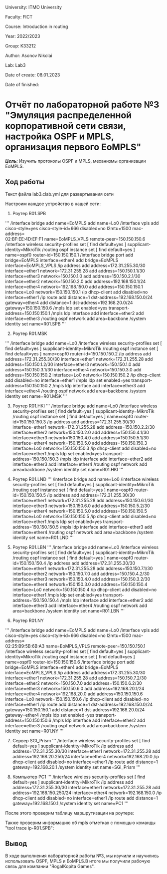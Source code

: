 University: ITMO University

Faculty: FICT

Course: Introduction in routing

Year: 2022/2023

Group: K33212

Author: Asonov Nikolai

Lab: Lab3

Date of create: 08.01.2023

Date of finished:

# Отчёт по лабораторной работе №3 "Эмуляция распределенной корпоративной сети связи, настройка OSPF и MPLS, организация первого EoMPLS"

***Цель:*** Изучить протоколы OSPF и MPLS, механизмы организации EoMPLS.

## Ход работы ##
Текст файла lab3.clab.yml для развертывания сети



Настроим каждое устройство в нашей сети:

1) Роутер R01.SPB

'''
/interface bridge
add name=EoMPLS
add name=Lo0
/interface vpls
add cisco-style=yes cisco-style-id=666 disabled=no l2mtu=1500 mac-address=\
    02:BF:EE:4D:EF:F1 name=EoMPLS_VPLS remote-peer=150.150.150.6
/interface wireless security-profiles
set [ find default=yes ] supplicant-identity=MikroTik
/routing ospf instance
set [ find default=yes ] name=ospf0 router-id=150.150.150.1
/interface bridge port
add bridge=EoMPLS interface=ether4
add bridge=EoMPLS interface=EoMPLS_VPLS
/ip address
add address=172.31.255.30/30 interface=ether1 network=172.31.255.28
add address=150.150.1.1/30 interface=ether3 network=150.150.1.0
add address=150.150.2.1/30 interface=ether2 network=150.150.2.0
add address=192.168.150.1/24 interface=ether4 network=192.168.150.0
add address=150.150.150.1 interface=Lo0 network=150.150.150.1
/ip dhcp-client
add disabled=no interface=ether1
/ip route
add distance=1 dst-address=192.168.150.0/24 gateway=ether4
add distance=1 dst-address=192.168.20.0/24 gateway=150.150.150.6
/mpls ldp
set enabled=yes transport-address=150.150.150.1
/mpls ldp interface
add interface=ether2
add interface=ether3
/routing ospf network
add area=backbone
/system identity
set name=R01.SPB
'''

2) Роутер R01.MSK

'''
/interface bridge
add name=Lo0
/interface wireless security-profiles
set [ find default=yes ] supplicant-identity=MikroTik
/routing ospf instance
set [ find default=yes ] name=ospf0 router-id=150.150.150.2
/ip address
add address=172.31.255.30/30 interface=ether1 network=172.31.255.28
add address=150.150.1.2/30 interface=ether3 network=150.150.1.0
add address=150.150.3.1/30 interface=ether4 network=150.150.3.0
add address=150.150.150.2 interface=Lo0 network=150.150.150.2
/ip dhcp-client
add disabled=no interface=ether1
/mpls ldp
set enabled=yes transport-address=150.150.150.2
/mpls ldp interface
add interface=ether3
add interface=ether4
/routing ospf network
add area=backbone
/system identity
set name=R01.MSK
'''

3) Роутер R01.HKI
'''
/interface bridge
add name=Lo0
/interface wireless security-profiles
set [ find default=yes ] supplicant-identity=MikroTik
/routing ospf instance
set [ find default=yes ] name=ospf0 router-id=150.150.150.3
/ip address
add address=172.31.255.30/30 interface=ether1 network=172.31.255.28
add address=150.150.2.2/30 interface=ether2 network=150.150.2.0
add address=150.150.4.1/30 interface=ether3 network=150.150.4.0
add address=150.150.5.1/30 interface=ether4 network=150.150.5.0
add address=150.150.150.3 interface=Lo0 network=150.150.150.3
/ip dhcp-client
add disabled=no interface=ether1
/mpls ldp
set enabled=yes transport-address=150.150.150.3
/mpls ldp interface
add interface=ether2
add interface=ether3
add interface=ether4
/routing ospf network
add area=backbone
/system identity
set name=R01.HKI
'''


4) Роутер R01.LND
'''
/interface bridge
add name=Lo0
/interface wireless security-profiles
set [ find default=yes ] supplicant-identity=MikroTik
/routing ospf instance
set [ find default=yes ] name=ospf0 router-id=150.150.150.5
/ip address
add address=172.31.255.30/30 interface=ether1 network=172.31.255.28
add address=150.150.6.1/30 interface=ether3 network=150.150.6.0
add address=150.150.5.2/30 interface=ether4 network=150.150.5.0
add address=150.150.150.5 interface=Lo0 network=150.150.150.5
/ip dhcp-client
add disabled=no interface=ether1
/mpls ldp
set enabled=yes transport-address=150.150.150.5
/mpls ldp interface
add interface=ether3
add interface=ether4
/routing ospf network
add area=backbone
/system identity
set name=R01.LND
'''

5) Роутер R01.LBN
'''
/interface bridge
add name=Lo0
/interface wireless security-profiles
set [ find default=yes ] supplicant-identity=MikroTik
/routing ospf instance
set [ find default=yes ] name=ospf0 router-id=150.150.150.4
/ip address
add address=172.31.255.30/30 interface=ether1 network=172.31.255.28
add address=150.150.7.1/30 interface=ether2 network=150.150.7.0
add address=150.150.4.2/30 interface=ether3 network=150.150.4.0
add address=150.150.3.2/30 interface=ether4 network=150.150.3.0
add address=150.150.150.4 interface=Lo0 network=150.150.150.4
/ip dhcp-client
add disabled=no interface=ether1
/mpls ldp
set enabled=yes transport-address=150.150.150.4
/mpls ldp interface
add interface=ether2
add interface=ether3
add interface=ether4
/routing ospf network
add area=backbone
/system identity
set name=R01.LBN
'''


6) Роутер R01.NY

'''
/interface bridge
add name=EoMPLS
add name=Lo0
/interface vpls
add cisco-style=yes cisco-style-id=666 disabled=no l2mtu=1500 mac-address=\
    02:25:B9:5B:6B:A3 name=EoMPLS_VPLS remote-peer=150.150.150.1
/interface wireless security-profiles
set [ find default=yes ] supplicant-identity=MikroTik
/routing ospf instance
set [ find default=yes ] name=ospf0 router-id=150.150.150.6
/interface bridge port
add bridge=EoMPLS interface=ether4
add bridge=EoMPLS interface=EoMPLS_VPLS
/ip address
add address=172.31.255.30/30 interface=ether1 network=172.31.255.28
add address=150.150.7.2/30 interface=ether2 network=150.150.7.0
add address=150.150.6.2/30 interface=ether3 network=150.150.6.0
add address=192.168.20.1/24 interface=ether4 network=192.168.20.0
add address=150.150.150.6 interface=Lo0 network=150.150.150.6
/ip dhcp-client
add disabled=no interface=ether1
/ip route
add distance=1 dst-address=192.168.150.0/24 gateway=150.150.150.1
add distance=1 dst-address=192.168.20.0/24 gateway=ether4
/mpls ldp
set enabled=yes transport-address=150.150.150.6
/mpls ldp interface
add interface=ether2
add interface=ether3
/routing ospf network
add area=backbone
/system identity
set name=R01.NY
'''



7) Сервер SGI_Prism
'''
/interface wireless security-profiles
set [ find default=yes ] supplicant-identity=MikroTik
/ip address
add address=172.31.255.30/30 interface=ether1 network=172.31.255.28
add address=192.168.20.250/24 interface=ether4 network=192.168.20.0
/ip dhcp-client
add disabled=no interface=ether1
/ip route
add distance=1 gateway=192.168.20.1
/system identity
set name=SGI_Prism
'''

8) Компьютер PC1
'''
/interface wireless security-profiles
set [ find default=yes ] supplicant-identity=MikroTik
/ip address
add address=172.31.255.30/30 interface=ether1 network=172.31.255.28
add address=192.168.150.250/24 interface=ether4 network=192.168.150.0
/ip dhcp-client
add disabled=no interface=ether1
/ip route
add distance=1 gateway=192.168.150.1
/system identity
set name=PC1
'''

После этого проверим таблицу маршрутизации на роутере:


Также проверим информацию об mpls отметках с помощью команды "tool trace ip-R01.SPB":



## Вывод ##
В ходе выполнения лабораторной работы №3, мы изучили и научились использовать OSPF, MPLS и EoMPLS.В итоге мы получили рабочую связь для компании "RogaIKopita Games".
